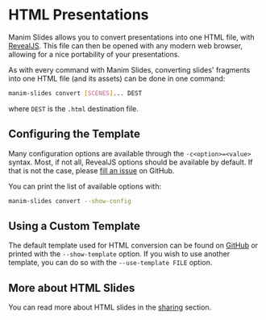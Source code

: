 # HTML Presentations

Manim Slides allows you to convert presentations into one HTML file, with
[RevealJS](https://revealjs.com/). This file can then be opened with any modern
web browser, allowing for a nice portability of your presentations.

As with every command with Manim Slides, converting slides' fragments into one
HTML file (and its assets) can be done in one command:

```bash
manim-slides convert [SCENES]... DEST
```

where `DEST` is the `.html` destination file.

## Configuring the Template

Many configuration options are available through the `-c<option>=<value>` syntax.
Most, if not all, RevealJS options should be available by default. If that is
not the case, please
[fill an issue](https://github.com/jeertmans/manim-slides/issues/new/choose)
on GitHub.

You can print the list of available options with:

```bash
manim-slides convert --show-config
```

## Using a Custom Template

The default template used for HTML conversion can be found on
[GitHub](https://github.com/jeertmans/manim-slides/blob/main/manim_slides/templates/revealjs.html)
or printed with the `--show-template` option.
If you wish to use another template, you can do so with the
`--use-template FILE` option.

## More about HTML Slides

You can read more about HTML slides in the [sharing](/reference/sharing.html) section.
